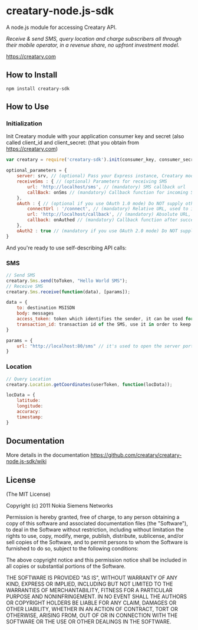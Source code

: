# creatary-node.js-sdk

A node.js module for accessing Creatary API.

*Receive & send SMS, query location and charge subscribers all through their mobile operator,
in a revenue share, no upfront investment model.*

https://creatary.com

## How to Install

    npm install creatary-sdk

## How to Use

### Initialization

Init Creatary module with your application consumer key and secret (also called client_id and client_secret: (that you obtain from https://creatary.com)

```js
var creatary = require('creatary-sdk').init(consumer_key, consumer_secret, [optional_parameters]);
```

```js
optional_parameters = {
    server: srv, // (optional) Pass your Express instance, Creatary module will reuse it for OAuth and listening for SMS
    receiveSms : { // (optional) Parameters for receiving SMS
        url: 'http://localhost/sms', // (mandatory) SMS callback url
        callBack: onSms // (mandatory) Callback function for incoming SMS
    },
    oAuth : { // (optional if you use OAuth 1.0 mode) Do NOT supply otherwise
        connectUrl : '/connect', // (mandatory) Relative URL, used to initiate the OAuth authorization for your app
        url: 'http://localhost/callback', // (mandatory) Absolute URL, used redirect back the user after authorization
        callback: onAuthed // (mandatory) Callback function after successful oAuth flow
    },
    oAuth2 : true // (mandatory if you use OAuth 2.0 mode) Do NOT supply otherwise
}
```
And you're ready to use self-describing API calls:

### SMS

```js
// Send SMS
creatary.Sms.send(toToken, "Hello World SMS");
// Receive SMS
creatary.Sms.receive(function(data), [params]);

data = {
    to: destination MSISDN
    body: messages
    access_token: token which identifies the sender, it can be used for response
    transaction_id: transaction id of the SMS, use it in order to keep the SMS session
}

params = {
    url: "http://localhost:80/sms" // it's used to open the server port and bind the path
}
```

### Location

```js
// Query Location
creatary.Location.getCoordinates(userToken, function(locData));

locData = {
    latitude:
    longitude: 
    accuracy: 
    timestamp:
}
```

## Documentation

More details in the documentation https://github.com/creatary/creatary-node.js-sdk/wiki

## License

(The MIT License)

Copyright (c) 2011 Nokia Siemens Networks
 
Permission is hereby granted, free of charge, to any person obtaining
a copy of this software and associated documentation files (the
"Software"), to deal in the Software without restriction, including
without limitation the rights to use, copy, modify, merge, publish,
distribute, sublicense, and/or sell copies of the Software, and to
permit persons to whom the Software is furnished to do so, subject to
the following conditions:

The above copyright notice and this permission notice shall be
included in all copies or substantial portions of the Software.

THE SOFTWARE IS PROVIDED "AS IS", WITHOUT WARRANTY OF ANY KIND,
EXPRESS OR IMPLIED, INCLUDING BUT NOT LIMITED TO THE WARRANTIES OF
MERCHANTABILITY, FITNESS FOR A PARTICULAR PURPOSE AND
NONINFRINGEMENT. IN NO EVENT SHALL THE AUTHORS OR COPYRIGHT HOLDERS BE
LIABLE FOR ANY CLAIM, DAMAGES OR OTHER LIABILITY, WHETHER IN AN ACTION
OF CONTRACT, TORT OR OTHERWISE, ARISING FROM, OUT OF OR IN CONNECTION
WITH THE SOFTWARE OR THE USE OR OTHER DEALINGS IN THE SOFTWARE.